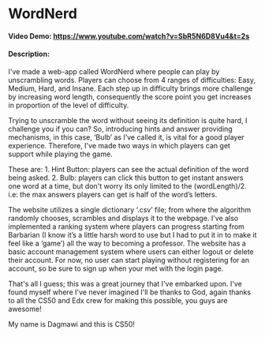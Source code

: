 # WordNerd

#### Video Demo:  https://www.youtube.com/watch?v=SbR5N6D8Vu4&t=2s

#### Description:
I've made a web-app called WordNerd where people can play by unscrambling words. Players can choose from 4 ranges of difficulties: Easy, Medium, Hard, and Insane. Each step up in difficulty brings more challenge by increasing word length, consequently the score point you get increases in proportion of the level of difficulty.

Trying to unscramble the word without seeing its definition is quite hard, I challenge you if you can? So, introducing hints and answer providing mechanisms, in this case, ‘Bulb’ as I’ve called it, is vital for a good player experience. Therefore, I've made two ways in which players can get support while playing the game. 

These are:
    1. Hint Button: players can see the actual definition of the word being asked.
    2. Bulb: players can click this button to get instant answers one word at a time, but don't worry its only limited to the (wordLength)/2. i.e: the max answers players can get is half of the word’s letters.
   
The website utilizes a single dictionary ‘.csv’ file; from where the algorithm randomly chooses, scrambles and displays it to the webpage. I've also implemented a ranking system where players can progress starting from Barbarian (I know it’s a little harsh word to use but I had to put it in to make it feel like a ‘game’) all the way to becoming a professor. The website has a basic account management system where users can either logout or delete their account. For now, no user can start playing without registering for an account, so be sure to sign up when your met with the login page.

That's all I guess; this was a great journey that I've embarked upon. I've found myself where I've never imagined I'll be thanks to God, again thanks to all the CS50 and Edx crew for making this possible, you guys are awesome! 

My name is Dagmawi and this is CS50!


